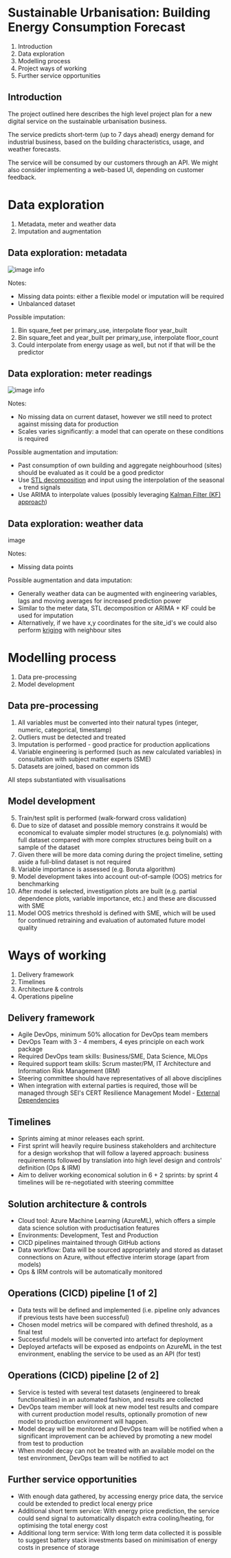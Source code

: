 # Sustainable Urbanisation:  Building Energy Consumption Forecast

1. Introduction
2. Data exploration
3. Modelling process
4. Project ways of working
5. Further service opportunities

## Introduction

The project outlined here describes the high level project plan for a new digital service on the sustainable urbanisation business.

The service predicts short-term (up to 7 days ahead) energy demand for industrial business, based on the building characteristics, usage, and weather forecasts.

The service will be consumed by our customers through an API. We might also consider implementing a web-based UI, depending on customer feedback.


# Data exploration

1. Metadata, meter and weather data
2. Imputation and augmentation

## Data exploration: metadata

![image info](./Slides_files/figure-html/metadataExpl-1.png)

Notes:

- Missing data points: either a flexible model or imputation will be required
- Unbalanced dataset

Possible imputation:

1. Bin square_feet per primary_use, interpolate floor year_built
2. Bin square_feet and year_built per primary_use, interpolate floor_count
3. Could interpolate from energy usage as well, but not if that will be the predictor

## Data exploration: meter readings


![image info](./Slides_files/figure-html/meterReadExpl-1.png)

Notes:

- No missing data on current dataset, however we still need to protect against missing data for production
- Scales varies significantly: a model that can operate on these conditions is required

Possible augmentation and imputation:

- Past consumption of own building and aggregate neighbourhood (sites) should be evaluated as it could be a good predictor
- Use [STL decomposition](https://www.rdocumentation.org/packages/stats/versions/3.6.2/topics/stl) and input using the interpolation of the seasonal + trend signals
- Use ARIMA to interpolate values (possibly leveraging [Kalman Filter (KF) approach](https://stats.stackexchange.com/questions/104565/how-to-use-auto-arima-to-impute-missing-values))

## Data exploration: weather data

image

Notes:

- Missing data points

Possible augmentation and data imputation:

- Generally weather data can be augmented with engineering variables, lags and moving averages for increased prediction power
- Similar to the meter data, STL decomposition or ARIMA + KF could be used for imputation
- Alternatively, if we have x,y coordinates for the site_id's we could also perform [kriging](https://en.wikipedia.org/wiki/Kriging) with neighbour sites


# Modelling process

1. Data pre-processing
2. Model development

## Data pre-processing

1. All variables must be converted into their natural types (integer, numeric, categorical, timestamp)
1. Outliers must be detected and treated
2. Imputation is performed - good practice for production applications
3. Variable engineering is performed (such as new calculated variables) in consultation with subject matter experts (SME)
4. Datasets are joined, based on common ids

All steps substantiated with visualisations


## Model development

5. Train/test split is performed (walk-forward cross validation)
5. Due to size of dataset and possible memory constrains it would be economical to evaluate simpler model structures (e.g. polynomials) with full dataset compared with more complex structures being built on a sample of the dataset
6. Given there will be more data coming during the project timeline, setting aside a full-blind dataset is not required
6. Variable importance is assessed (e.g. Boruta algorithm)
7. Model development takes into account out-of-sample (OOS) metrics for benchmarking
8. After model is selected, investigation plots are built (e.g. partial dependence plots, variable importance, etc.) and these are discussed with SME
9. Model OOS metrics threshold is defined with SME, which will be used for continued retraining and evaluation of automated future model quality


# Ways of working

1. Delivery framework
2. Timelines
3. Architecture & controls
4. Operations pipeline

## Delivery framework

- Agile DevOps, minimum 50% allocation for DevOps team members
- DevOps Team with 3 - 4 members, 4 eyes principle on each work package
- Required DevOps team skills: Business/SME, Data Science, MLOps
- Required support team skills: Scrum master/PM, IT Architecture and Information Risk Management (IRM)
- Steering committee should have representatives of all above disciplines
- When integration with external parties is required, those will be managed through SEI's CERT Resilience Management Model - [External Dependencies](https://resources.sei.cmu.edu/library/asset-view.cfm?assetid=514765)


## Timelines

- Sprints aiming at minor releases each sprint.
- First sprint will heavily require business stakeholders and architecture for a design workshop that will follow a layered approach: business requirements followed by translation into high level design and controls' definition (Ops & IRM)
- Aim to deliver working economical solution in 6 + 2 sprints: by sprint 4 timelines will be re-negotiated with steering committee

## Solution architecture & controls

- Cloud tool: Azure Machine Learning (AzureML), which offers a simple data science solution with productisation features
- Environments: Development, Test and Production
- CICD pipelines maintained through GitHub actions
- Data workflow: Data will be sourced appropriately and stored as dataset connections on Azure, without effective interim storage (apart from models)
- Ops & IRM controls will be automatically monitored


## Operations (CICD) pipeline [1 of 2]

- Data tests will be defined and implemented (i.e. pipeline only advances if previous tests have been successful)
- Chosen model metrics will be compared with defined threshold, as a final test
- Successful models will be converted into artefact for deployment
- Deployed artefacts will be exposed as endpoints on AzureML in the test environment, enabling the service to be used as an API (for test)


## Operations (CICD) pipeline [2 of 2]

- Service is tested with several test datasets (engineered to break functionalities) in an automated fashion, and results are collected
- DevOps team member will look at new model test results and compare with current production model results, optionally promotion of new model to production environment will happen.
- Model decay will be monitored and DevOps team will be notified when a significant improvement can be achieved by promoting a new model from test to production
- When model decay can not be treated with an available model on the test environment,  DevOps team will be notified to act


## Further service opportunities

- With enough data gathered, by accessing energy price data, the service could be extended to predict local energy price
- Additional short term service: With energy price prediction, the service could send signal to automatically dispatch extra cooling/heating, for optimising the total energy cost
- Additional long term service: With long term data collected it is possible to suggest battery stack investments based on minimisation of energy costs in presence of storage